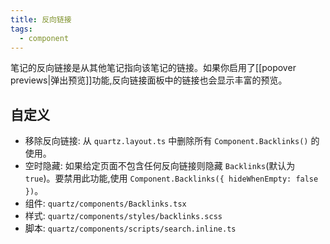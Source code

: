 ```yaml
---
title: 反向链接
tags:
  - component
---
```


笔记的反向链接是从其他笔记指向该笔记的链接。如果你启用了[[popover previews|弹出预览]]功能,反向链接面板中的链接也会显示丰富的预览。

## 自定义

- 移除反向链接: 从 `quartz.layout.ts` 中删除所有 `Component.Backlinks()` 的使用。
- 空时隐藏: 如果给定页面不包含任何反向链接则隐藏 `Backlinks`(默认为 `true`)。要禁用此功能,使用 `Component.Backlinks({ hideWhenEmpty: false })`。
- 组件: `quartz/components/Backlinks.tsx`
- 样式: `quartz/components/styles/backlinks.scss`
- 脚本: `quartz/components/scripts/search.inline.ts`
